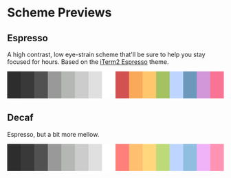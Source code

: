# Scheme Previews

## Espresso
A high contrast, low eye-strain scheme that'll be sure to help you stay focused for hours.
Based on the [iTerm2 Espresso](https://iterm2colorschemes.com/) theme.

![Espresso theme preview](./png/espresso.png)

## Decaf
Espresso, but a bit more mellow.

![Decaf theme preview](./png/decaf.png)
